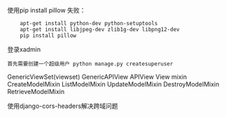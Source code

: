 使用pip install pillow 失败：

        apt-get install python-dev python-setuptools
        apt-get install libjpeg-dev zlib1g-dev libpng12-dev
        pip install pillow
        
登录xadmin

    首先需要创建一个超级用户 python manage.py createsuperuser 
    
GenericViewSet(viewset)
    GenericAPIView
        APIView
            View
mixin
    CreateModelMixin
    ListModelMixin
    UpdateModelMixin
    DestroyModelMixin
    RetrieveModelMixin
    

使用django-cors-headers解决跨域问题